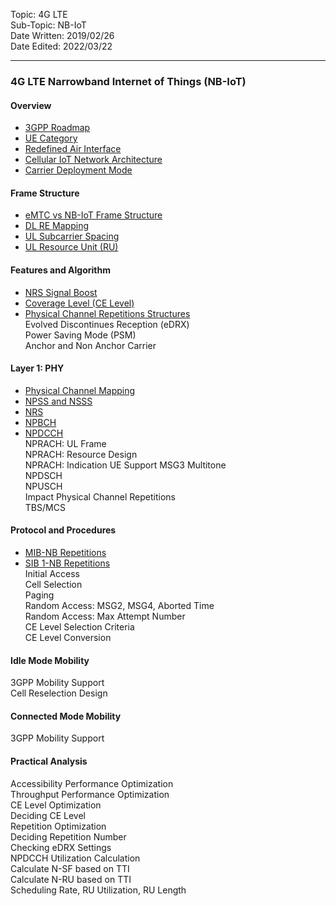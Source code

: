 Topic: 4G LTE<br>
Sub-Topic: NB-IoT<br>
Date Written: 2019/02/26<br>
Date Edited: 2022/03/22<br>

---

### 4G LTE Narrowband Internet of Things (NB-IoT)
#### Overview 

- [3GPP Roadmap](/lte_nbiot/lte_nbiot_overview.md?id=3GPP-Roadmap)<br>
- [UE Category](/lte_nbiot/lte_nbiot_overview.md?id=UE-Category)<br>
- [Redefined Air Interface](/lte_nbiot/lte_nbiot_overview.md?id=Redefined-Air-Interface)<br>
- [Cellular IoT Network Architecture](/lte_nbiot/lte_nbiot_overview.md?id=Cellular-IoT-Network-Architecture)<br>
- [Carrier Deployment Mode](/lte_nbiot/lte_nbiot_overview.md?id=Carrier-Deployment-Mode)<br>

#### Frame Structure 

- [eMTC vs NB-IoT Frame Structure](/lte_nbiot/lte_nbiot_framestructure.md?id=eMTC-vs-NB-IoT-Frame-Structure)<br>
- [DL RE Mapping](/lte_nbiot/lte_nbiot_framestructure.md?id=DL-RE-Mapping)<br>
- [UL Subcarrier Spacing](/lte_nbiot/lte_nbiot_framestructure.md?id=UL-Subcarrier-Spacing)<br>
- [UL Resource Unit (RU)](/lte_nbiot/lte_nbiot_framestructure.md?id=UL-Resource-Unit-RU)<br>

#### Features and Algorithm 

- [NRS Signal Boost](/lte_nbiot/lte_nbiot_featurealgo.md?id=NRS-Signal-Boost)<br>
- [Coverage Level (CE Level)](/lte_nbiot/lte_nbiot_featurealgo.md?id=Coverage-Level-CE-Level)<br>
- [Physical Channel Repetitions Structures](/lte_nbiot/lte_nbiot_featurealgo.md?id=Physical-Channel-Repetitions-Structures)<br>
Evolved Discontinues Reception (eDRX)  <br>
Power Saving Mode (PSM)  <br>
Anchor and Non Anchor Carrier  <br>

#### Layer 1: PHY

- [Physical Channel Mapping](/lte_nbiot/lte_nbiot_layer1.md?id=Physical-Channel-Mapping)<br>
- [NPSS and NSSS](/lte_nbiot/lte_nbiot_layer1.md?id=NPSS-and-NSSS)<br>
- [NRS](/lte_nbiot/lte_nbiot_layer1.md?id=NRS)<br>
- [NPBCH](/lte_nbiot/lte_nbiot_layer1.md?id=NPBCH)<br>
- [NPDCCH](/lte_nbiot/lte_nbiot_layer1.md?id=NPDCCH)<br>
NPRACH: UL Frame  <br>
NPRACH: Resource Design   <br>
NPRACH: Indication UE Support MSG3 Multitone  <br>
NPDSCH  <br>
NPUSCH  <br>
Impact Physical Channel Repetitions  <br>
TBS/MCS  <br>

#### Protocol and Procedures 

- [MIB-NB Repetitions](/lte_nbiot/lte_nbiot_procedure.md?id=MIB-NB-Repetitions)<br>
- [SIB 1-NB Repetitions](/lte_nbiot/lte_nbiot_procedure.md?id=SIB-1-NB-Repetitions)<br>
Initial Access  <br>
Cell Selection  <br>
Paging  <br>
Random Access: MSG2, MSG4, Aborted Time  <br>
Random Access: Max Attempt Number  <br>
CE Level Selection Criteria  <br>
CE Level Conversion  <br>

#### Idle Mode Mobility 

3GPP Mobility Support  <br>
Cell Reselection Design  <br>
 
#### Connected Mode Mobility 

3GPP Mobility Support  <br>

#### Practical Analysis 

Accessibility Performance Optimization  <br>
Throughput Performance Optimization  <br>
CE Level Optimization  <br>
Deciding CE Level  <br>
Repetition Optimization  <br>
Deciding Repetition Number  <br>
Checking eDRX Settings  <br>
NPDCCH Utilization Calculation  <br>
Calculate N-SF based on TTI  <br>
Calculate N-RU based on TTI  <br>
Scheduling Rate, RU Utilization, RU Length <br>
